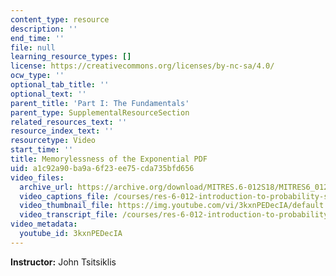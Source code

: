 ```yaml
---
content_type: resource
description: ''
end_time: ''
file: null
learning_resource_types: []
license: https://creativecommons.org/licenses/by-nc-sa/4.0/
ocw_type: ''
optional_tab_title: ''
optional_text: ''
parent_title: 'Part I: The Fundamentals'
parent_type: SupplementalResourceSection
related_resources_text: ''
resource_index_text: ''
resourcetype: Video
start_time: ''
title: Memorylessness of the Exponential PDF
uid: a1c92a90-ba9a-6f23-ee75-cda735bfd656
video_files:
  archive_url: https://archive.org/download/MITRES.6-012S18/MITRES6_012S18_L09-04_300k.mp4
  video_captions_file: /courses/res-6-012-introduction-to-probability-spring-2018/a3a6a57407815434bfbcf45501434d9a_3kxnPEDecIA.vtt
  video_thumbnail_file: https://img.youtube.com/vi/3kxnPEDecIA/default.jpg
  video_transcript_file: /courses/res-6-012-introduction-to-probability-spring-2018/e08817c93811dd15a9d3115915465f17_3kxnPEDecIA.pdf
video_metadata:
  youtube_id: 3kxnPEDecIA
---
```


**Instructor:** John Tsitsiklis

